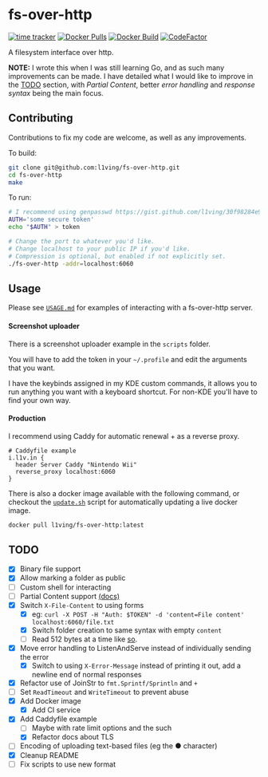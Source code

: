 # fs-over-http 
[![time tracker](https://wakatime.com/badge/github/l1ving/fs-over-http.svg)](https://wakatime.com/badge/github/l1ving/fs-over-http)
[![Docker Pulls](https://img.shields.io/docker/pulls/l1ving/fs-over-http?logo=docker&logoColor=white)](https://hub.docker.com/r/l1ving/fs-over-http)
[![Docker Build](https://img.shields.io/github/workflow/status/l1ving/fs-over-http/docker-build?logo=docker&logoColor=white)](https://github.com/l1ving/fs-over-http/actions/workflows/docker-build.yml)
[![CodeFactor](https://img.shields.io/codefactor/grade/github/l1ving/fs-over-http?logo=codefactor&logoColor=white)](https://www.codefactor.io/repository/github/l1ving/fs-over-http)

A filesystem interface over http.

**NOTE:** I wrote this when I was still learning Go, and as such many improvements can be made. 
I have detailed what I would like to improve in the [TODO](#todo) section, with *Partial Content*,
better *error handling* and *response syntax* being the main focus.

## Contributing

Contributions to fix my code are welcome, as well as any improvements.

To build:
```bash
git clone git@github.com:l1ving/fs-over-http.git
cd fs-over-http
make
```

To run:
```bash
# I recommend using genpasswd https://gist.github.com/l1ving/30f98284e9f92e1b47b4df6e05a063fc
AUTH='some secure token'
echo "$AUTH" > token

# Change the port to whatever you'd like. 
# Change localhost to your public IP if you'd like.
# Compression is optional, but enabled if not explicitly set.
./fs-over-http -addr=localhost:6060
```

## Usage

Please see [`USAGE.md`](https://github.com/l1ving/fs-over-http/blob/master/USAGE.md) for examples of interacting with
a fs-over-http server.

#### Screenshot uploader

There is a screenshot uploader example in the `scripts` folder.

You will have to add the token in your `~/.profile` and edit the arguments that you want.

I have the keybinds assigned in my KDE custom commands, it allows you to run anything you want with a keyboard shortcut. For non-KDE you'll have to find your own way.

#### Production

I recommend using Caddy for automatic renewal + as a reverse proxy.
```
# Caddyfile example
i.l1v.in {
  header Server Caddy "Nintendo Wii"
  reverse_proxy localhost:6060
}
```

There is also a docker image available with the following command, or checkout the 
[`update.sh`](https://github.com/l1ving/fs-over-http/blob/master/scripts/update.sh) script for automatically
updating a live docker image.
```bash
docker pull l1ving/fs-over-http:latest
```

## TODO

- [x] Binary file support
- [x] Allow marking a folder as public
- [ ] Custom shell for interacting
- [ ] Partial Content support [(docs)](https://developer.mozilla.org/en-US/docs/Web/HTTP/Status/206)
- [x] Switch `X-File-Content` to using forms
  - [x] eg: `curl -X POST -H "Auth: $TOKEN" -d 'content=File content' localhost:6060/file.txt`
  - [x] Switch folder creation to same syntax with empty `content`
  - [ ] Read 512 bytes at a time like [so](https://pkg.go.dev/github.com/valyala/fasthttp#RequestCtx.SetBodyStream).
- [x] Move error handling to ListenAndServe instead of individually sending the error
  - [x] Switch to using `X-Error-Message` instead of printing it out, add a newline end of normal responses
- [x] Refactor use of JoinStr to `fmt.Sprintf/Sprintln` and `+`
- [ ] Set `ReadTimeout` and `WriteTimeout` to prevent abuse
- [x] Add Docker image
  - [x] Add CI service
- [X] Add Caddyfile example
  - [ ] Maybe with rate limit options and the such
  - [X] Refactor docs about TLS
- [ ] Encoding of uploading text-based files (eg the ● character)
- [x] Cleanup README
- [ ] Fix scripts to use new format

